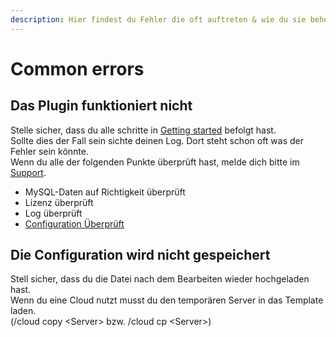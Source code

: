 ```yaml
---
description: Hier findest du Fehler die oft auftreten & wie du sie behebst
---
```


# Common errors

## Das Plugin funktioniert nicht

Stelle sicher, dass du alle schritte in [Getting started](getting-started.md) befolgt hast.  
Sollte dies der Fall sein sichte deinen Log. Dort steht schon oft was der Fehler sein könnte.  
Wenn du alle der folgenden Punkte überprüft hast, melde dich bitte im [Support](../other/support.md).

* MySQL-Daten auf Richtigkeit überprüft
* Lizenz überprüft
* Log überprüft
* [Configuration Überprüft](configuration.md#sonderzeichen)



## Die Configuration wird nicht gespeichert

Stell sicher, dass du die Datei nach dem Bearbeiten wieder hochgeladen hast.  
Wenn du eine Cloud nutzt musst du den temporären Server in das Template laden.  
\(/cloud copy &lt;Server&gt; bzw. /cloud cp &lt;Server&gt;\)  




